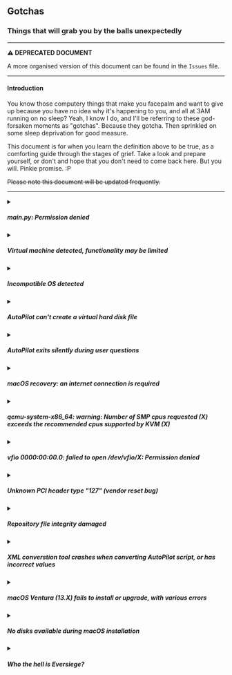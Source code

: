 ## Gotchas
### Things that will grab you by the balls unexpectedly



***

**:warning: DEPRECATED DOCUMENT**

A more organised version of this document can be found in the ``Issues`` file.
***

#### Introduction

You know those computery things that make you facepalm and want to give up because you have no idea why it's happening to you, and all at 3AM running on no sleep? Yeah, I know I do, and I'll be referring to these god-forsaken moments as "gotchas". Because they gotcha. Then sprinkled on some sleep deprivation for good measure. 

This document is for when you learn the definition above to be true, as a comforting guide through the stages of grief. Take a look and prepare yourself, or don't and hope that you don't need to come back here. But you will. Pinkie promise. :P

~~Please note this document will be updated frequently.~~

***
<details><summary><h5>main.py: Permission denied</h5></summary>

**NOTE:** As of v0.9.8, files are packaged as executable by default, and do not require additional permission modifications.

Awww, you little donkey. You forgot to make it executable.

```sh
$ chmod +x ./main.py
```

*sigh*. I did say it was for noobs. Dammit.

</details>

<details><summary><h5>Virtual machine detected, functionality may be limited</h5></summary>

Exactly what it says on the tin. However, it **is** just a warning. 

You can still access all aspects of the project, but they probably won't work unless you have nested virtualisation enabled, and even then, good luck with performance.

If this message appears in error, and it is your host machine, please [submit an issue on GitHub](https://github.com/Coopydood/ultimate-macOS-KVM/issues/new), providing your system specifications in the issue.

</details>

<details><summary><h5>Incompatible OS detected</h5></summary>

Yeaaaaah, no. Your little misadventure was just busted before it began.

As of [v0.9.5](https://github.com/Coopydood/ultimate-macOS-KVM/blob/main/docs/changelogs/v0-9-5.md), an OS platform check is performed when running this project, and may prevent you from running `main.py`. This simply means that *you aren't using Linux*. And, you *need* Linux, as pointed out [here](https://github.com/Coopydood/ultimate-macOS-KVM#oh-and-you-need-linux). 

This is because KVM - the premise of this whole project - is a part of the Linux kernel.

If this message appears in error, and you *are* running a distrobution of Linux, please [submit an issue on GitHub](https://github.com/Coopydood/ultimate-macOS-KVM/issues/new), providing your system specifications in the issue.

If you're **sure** this is an error, you can bypass this check with the `--skip-os-check` argument, like so:

```sh
$ ./main.py --skip-os-check
```

Doing so with an unsupported OS may have unexpected consequences, and ones I am not prepared to take responsibility for. The check is implemented for a reason - although mostly to save you the disappointment.

</details>

<details><summary><h5>AutoPilot can't create a virtual hard disk file</h5></summary>

You probably don't have ``qemu-tools`` installed.

However, if the issue persists, you can try making the HDD file yourself:
```sh
$ qemu-img create -f qcow2 HDD.qcow2 <size>G 
```

then try running AutoPilot again. It will detect the disk file and ask if you want to use it.

</details>

<details><summary><h5>AutoPilot exits silently during user questions</h5></summary>

This is likely due to an "extreme value" being entered. 

For example, if the question had menu answer options of ``1``, ``2``, ``3``, ``?``, and ``Q`` - but you entered ``4``, this would cause the input to get confused and simply *yeet*.

Because my Python skillz are nothing short of terrible, extreme handling wasn't implemented until [v0.9.5](https://github.com/Coopydood/ultimate-macOS-KVM/blob/main/docs/changelogs/v0-9-5.md), and even then it may not work fully.

</details>

<details><summary><h5>macOS recovery: an internet connection is required</h5></summary>

Make sure your network adapter model is set correctly in your config file. You may want to try with the ``vmxnet3`` virtual network device.

Also make sure that the virtual network is started. You can do this with 

```sh
$ sudo virsh net-start default
```

</details>

<details><summary><h5>qemu-system-x86_64: warning: Number of SMP cpus requested (X) exceeds the recommended cpus supported by KVM (X)</h5></summary>

This is caused by incorrect virtual CPU topology. You may have set an invalid number of virtual CPU cores and/or threads.

Please read [this document](https://github.com/Coopydood/ultimate-macOS-KVM/wiki/AutoPilot) on the wiki to learn what values you should use.

</details>

<details><summary><h5>vfio 0000:00:00.0: failed to open /dev/vfio/X: Permission denied</h5></summary>

This is what happens when trying to run a script file that contains PCI passthrough as a regular user.

Thankfully, this is of course an easy fix. You'll need to run the script as superuser;

```sh
$ sudo ./boot.sh
```
</details>

<details><summary><h5>Unknown PCI header type "127" (vendor reset bug)</h5></summary>

Sometimes, when stopping or resetting a virtual machine with an AMD GPU passed through, the "reset" mechanism used to detach the GPU from the virtual machine fails.

This is due to a problem known as the **vendor reset bug**. It affects a large variety of AMD GPUs, and is a firmware-level flaw.

Unfortunately, after seeing this message, the only way to use the GPU again with a VM (even the same one) is to restart the host entirely. Even this might be difficult, as the shutdown process may hang when trying to reset the GPU before power off. Make sure you save all your work, and allow as many system processes to exit as possible, and then hard-reset the host.

Although annoying, it's pretty benign. You can install ``vendor-reset`` using the ``vendor-reset-dkms-git`` package, which will likely not eliminate the issue entirely, but prevents it happening as often. 

It's also worth noting that some cards are affected worse than others, so occurance of the issue may vary.


</details>

<details><summary><h5>Repository file integrity damaged</h5></summary>

When using AutoPilot, the restore tools suite, system checkers, or the built-in updater tool, you may encounter an error regarding repo file integrity.

This indicates that critical files needed for the project to operate were not found when searched for by the running script.

Please check that you have not moved or deleted core files, such as those in the ``resources`` folder. 

To repair the repo integrity, you may have to use the online-based restore tool, that can be accessed by typing ``X`` at the restore tools menu.

</details>

<details><summary><h5>XML converstion tool crashes when converting AutoPilot script, or has incorrect values</h5></summary>

Even if the AutoPilot script **is** valid, it may still be incompatible. 

This is because the underlying structure of AP config files was changed in [v0.9.2](https://github.com/Coopydood/ultimate-macOS-KVM/blob/main/docs/changelogs/v0-9-2.md), and the XML conversion tool looks for this structure.

Therefore, any AutoPilot config files created using **v0.9.1 or earlier** should **NOT** be used with the XML conversion tool. 

Support for updating legacy AP files may come in the future, but for now it is recommended that you simply create a new AP config. **You can keep your data** - just have your existing ``HDD.qcow2`` file in the root ``ultimate-macOS-KVM`` folder, and when AutoPilot reaches the hard disk creation stage, you'll be given the option to use the existing HDD file. You can also skip the macOS image stage if macOS is already installed.

</details>

<details><summary><h5>macOS Ventura (13.X) fails to install or upgrade, with various errors</h5></summary>

This was a [known issue](https://github.com/Coopydood/ultimate-macOS-KVM/issues/10), and has been resolved:

This issue does NOT affect users who changed their CPU model from the default. For example, if you manually changed your CPU model to ``host``, this does not affect you.

**FOR NEW USERS:** as of [v0.9.6](https://github.com/Coopydood/ultimate-macOS-KVM/blob/main/docs/changelogs/v0-9-6.md), this issue has been fixed, and new files generated with AutoPilot will use the new model by default, which can be used to install Ventura.

**FOR EXISTING USERS:** for users of **v0.9.5** or earlier, you have a couple options:
***
1. If you have an existing AutoPilot config that you have used for a while, with many customisations of your own, it may be best to just change the CPU model. Do this by finding the following line in your boot script:
```sh
CPU_MODEL="Penryn"
```
and change it to
```sh
CPU_MODEL="Skylake-Client"
```

***

2. Generate a new AutoPilot config file. While this does mean you have to go through AutoPilot again, there are a number of benefits. Generating a new AP config ensures you have the latest structure updates, and the best compatibility with the rest of the project:

    - You can **keep your existing config file**, either by choosing a different name, or by backing up your old one when prompted
    - You can **keep and use your existing virtual hard disk file**. When AP gets to the `Creating virtual hard disk` stage, you'll automatically be notified about the existing HDD file, and you'll have the option to use the file in the new config.
    - Your **OpenCore boot image will be replaced**, but your old OpenCore image will **automatically get backed up to a timestamped folder, in the `boot` folder**. If you've made customisations to the OpenCore image, you can move the old one back into place after AP finishes.
    - The **virtual NVRAM will be reset**, but this is safe. In [v0.9.2](https://github.com/Coopydood/ultimate-macOS-KVM/blob/main/docs/changelogs/v0-9-2.md) and later, you can even select your screen resolution as an AutoPilot stage - meaning you won't lose any resolution changes you may have made.

***
~~While this is investigated, please do not try to install or upgrade to macOS Ventura, as this may be unrecoverable until resolved. Stick to **macOS Monterey (12)** or earlier for now.~~ 

~~The most stable tested OS is **macOS Big Sur (11)**.~~

~~If you'd like to help the investigation, any and all testing is greatly appreciated, and can be submitted as a comment to the issue linked above.~~

</details>

<details><summary><h5>No disks available during macOS installation</h5></summary>

If you're in macOS Recovery and trying to use the installer, you'll get to a screen asking you to select a disk.

If this screen only shows "macOS Base System" (greyed out), then it simply means you have not formatted the virtual disk yet. 

This can be done by using **Disk Utility** from the macOS Recovery menu. 

Select the ``QEMU HARDDISK`` entry from the sidebar with the storage capacity corresponding to what you chose during AutoPilot - be careful not to erase the small OpenCore partition. 

When selected, click "Erase" from the centre-top header, and enter a name for the new disk; this can be whatever you want. The default is ``Untitled``, so you can be classy and call it ``Titled``, or if you want to emulate a real Mac, call it ``Macintosh HD``. It's up to you. 

For the filesystem, leave ``APFS`` as the selected option, unless you particularly want to use Mac OS Extended.

Then, simply quit Disk Utility and return to the macOS installer. On the disk selection screen, your newly-formatted disk should appear as a selectable option. Click it, and then click ``Install``. Done!

</details>

<details><summary><h5>Who the hell is Eversiege?</h5></summary>

You may have seen the name ``Eversiege`` pop up throughout the project. Who is it you ask?

[Ask him.](https://github.com/eversiege)

It's not like I know.

</details>